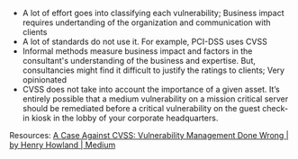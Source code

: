 - A lot of effort goes into classifying each vulnerability; Business impact requires undertanding of the organization and communication with clients
- A lot of standards do not use it. For example, PCI-DSS uses CVSS
- Informal methods measure business impact and factors in the consultant's understanding of the business and expertise. But, consultancies might find it difficult to justify the ratings to clients; Very opinionated
- CVSS does not take into account the importance of a given asset. It’s entirely possible that a medium vulnerability on a mission critical server should be remediated before a critical vulnerability on the guest check-in kiosk in the lobby of your corporate headquarters.


Resources:
[A Case Against CVSS: Vulnerability Management Done Wrong | by Henry Howland | Medium](https://hlchowland.medium.com/a-case-against-cvss-vulnerability-management-done-wrong-99a0f8b740a3)